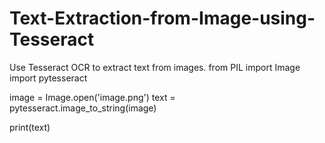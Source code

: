 # Text-Extraction-from-Image-using-Tesseract
Use Tesseract OCR to extract text from images.
from PIL import Image
import pytesseract

image = Image.open('image.png')
text = pytesseract.image_to_string(image)

print(text)
